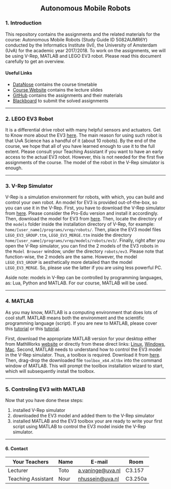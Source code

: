 ## <center>Autonomous Mobile Robots</center>

### 1. Introduction
This repository contains the assignments and the related materials for the course: Autonomous Mobile Robots (Study Guide ID 5082AUMR6Y) conducted by the Informatics Institute (IvI), the University of Amsterdam (UvA) for the academic year 2017/2018. To work on the assignments, we will be using V-Rep, MATLAB and LEGO EV3 robot. Please read this document carefully to get an overview.

#### Useful Links

- [DataNose](https://datanose.nl/#course[61400]) contains the course timetable
- [Course Website](https://staff.fnwi.uva.nl/a.vaninge/amr/amr.html) contains the lecture slides
- [GitHub](https://github.com/noureldien/UvA-AMR-2018/) contains the assignments and their materials
- [Blackboard](http://blackboard.ic.uva.nl/webapps/portal/frameset.jsp?tab_id=_2_1&url=%2fwebapps%2fblackboard%2fexecute%2flauncher%3ftype%3dCourse%26id%3d_215425_1%26url%3d) to submit the solved assignments

---
### 2. LEGO EV3 Robot

It is a differential drive robot with many helpful sensors and actuators. Get to Know more about the EV3 [here](https://www.lego.com/en-us/mindstorms/products/mindstorms-ev3-31313). The main reason for using such robot is that UvA Science has a handful of it (about 10 robots). By the end of the course, we hope that all of you have learned enough to use it to the full extent. Please consult your Teaching Assistant if you want to have an early access to the actual EV3 robot. However, this is not needed for the first five assignments of the course. The model of the robot in the V-Rep simulator is enough.

---
### 3. V-Rep Simulator

V-Rep is a simulation environment for robots, with which, you can build and control your own robot. An model for EV3 is provided out-of-the-box, so you can use it in the V-Rep. First, you have to download the V-Rep simulator from [here](http://www.coppeliarobotics.com/downloads.html). Please consider the Pro-Edu version and install it accordingly. Then, download the model for EV3 from [here](https://github.com/noureldien/UvA-AMR-2018/tree/master/ev3_models_for_vrep). Then, locate the directory of the `models` folder inside the installation directory of V-Rep, for example: `home/[user_name]/programs/vrep/robots/`. Then, place the EV3 model files `LEGO_EV3_GROUP.ttm`, `LEGO_EV3_MERGE.ttm` inside the directory `home/[user_name]/programs/vrep/models/robots/ev3/`. Finally, right after you open the V-Rep simulator, you can find the 2 models of the EV3 robots in the `Model Browser` window, under the directory `robots/ev3`. Please note that function-wise, the 2 models are the same. However, the model `LEGO_EV3_GROUP` is aesthetically more detailed than the model `LEGO_EV3_MERGE`. So, please use the latter if you are using less powerful PC.

Aside note: models in V-Rep can be controlled by programming languages, as: Lua, Python and MATLAB. For our course, MATLAB will be used.

---
### 4. MATLAB

As you may know, MATLAB is a computing environment that does lots of cool stuff. MATLAB means both the environment and the scientific programming language (script). If you are new to MATLAB, please cover this [tutorial](https://matlabacademy.mathworks.com/R2017b/portal.html?course=gettingstarted) or this [tutorial](https://nl.mathworks.com/support/learn-with-matlab-tutorials.html).

First, download the appropriate MATLAB version for your desktop either from MathWorks [website](https://nl.mathworks.com/downloads/) or directly from these direct links: [Linux](http://esd.mathworks.com/R2017b/Linux_x86_64/INST_804402/matlab_R2017b_glnxa64.zip?__gda__=1517933412_11845961ebf4e1e84c581bfa3058a15b&dl_id=BXzxABGy&ext=.zip), [Windows](http://esd.mathworks.com/R2017b/win64/INST_369017/matlab_R2017b_win64.exe?__gda__=1517933412_9feee9366956f6f1cf6ed592aa015e0a&dl_id=BXzxABGy&ext=.exe), [Mac](http://esd.mathworks.com/R2017b/Mac_OS_X_Intel_64/INST_414972/matlab_R2017b_maci64.dmg.zip?__gda__=1517933412_d3091a0f8eaaf005acdbb7af447e9aff&dl_id=BXzxABGy&ext=.zip). Second, MATLAB needs to understand how to control the EV3 model in the V-Rep simulator. Thus, a toolbox is required. Download it from [here](https://github.com/noureldien/UvA-AMR-2018/tree/master/ev3_toolbox_for_matlab). Then, drag-drop the downloaded file `toolbox_x64.mltbx` into the command window of MATLAB. This will prompt the toolbox installation wizard to start, which will subsequently install the toolbox.

----
### 5. Controling EV3 with MATLAB

Now that you have done these steps:
1. installed V-Rep simulator
2. downloaded the EV3 model and added them to the V-Rep simulator
3. installed MATLAB and the EV3 toolbox
your are ready to write your first script using MATLAB to control the EV3 model inside the V-Rep simulator.

---
#### 6. Contact

|  Your Teachers | Name | E-mail | Room |
| ---------------------------- | --------- | ------------| ------------|
| Lecturer | Toto | a.vaninge@uva.nl | C3.157
| Teaching Assistant | Nour | nhussein@uva.nl | C3.250a


